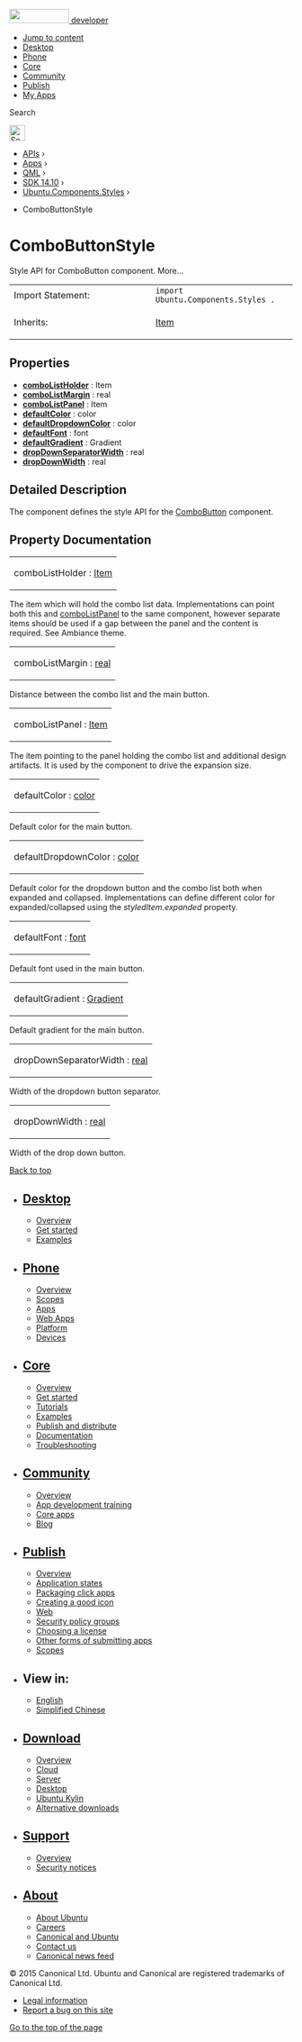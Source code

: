 <a href="https://developer.ubuntu.com/" class="logo-ubuntu"><img src="https://developer.ubuntu.com/assets/sites/ubuntu/latest/u/img/logos/logo-ubuntu-orange.svg" width="106" height="25" /> <span>developer</span></a>

-   [Jump to content](index.html#main-content)
-   [Desktop](https://developer.ubuntu.com/en/desktop/)
-   [Phone](https://developer.ubuntu.com/en/phone/)
-   [Core](https://developer.ubuntu.com/core)
-   [Community](https://developer.ubuntu.com/en/community/)
-   [Publish](https://developer.ubuntu.com/en/publish/)
-   [My Apps](https://myapps.developer.ubuntu.com/)

Search

<img src="https://developer.ubuntu.com/assets/sites/ubuntu/latest/u/img/search-white.svg" alt="Search" height="28" />

-   [APIs](../../../../index.html) ›
-   [Apps](../../../index.html) ›
-   [QML](../../index.html) ›
-   [SDK 14.10](../index.html) ›
-   [Ubuntu.Components.Styles](../Ubuntu.Components.Styles/index.html) ›

<!-- -->

-   ComboButtonStyle

ComboButtonStyle
================

<span class="subtitle"></span>
Style API for ComboButton component. More...

<table>
<colgroup>
<col width="50%" />
<col width="50%" />
</colgroup>
<tbody>
<tr class="odd">
<td>Import Statement:</td>
<td><code>import Ubuntu.Components.Styles .</code></td>
</tr>
<tr class="even">
<td>Inherits:</td>
<td><p><a href="../QtQuick.Item/index.html">Item</a></p></td>
</tr>
</tbody>
</table>

<span id="properties"></span>
Properties
----------

-   ****[comboListHolder](index.html#comboListHolder-prop)**** : Item
-   ****[comboListMargin](index.html#comboListMargin-prop)**** : real
-   ****[comboListPanel](index.html#comboListPanel-prop)**** : Item
-   ****[defaultColor](index.html#defaultColor-prop)**** : color
-   ****[defaultDropdownColor](index.html#defaultDropdownColor-prop)**** : color
-   ****[defaultFont](index.html#defaultFont-prop)**** : font
-   ****[defaultGradient](index.html#defaultGradient-prop)**** : Gradient
-   ****[dropDownSeparatorWidth](index.html#dropDownSeparatorWidth-prop)**** : real
-   ****[dropDownWidth](index.html#dropDownWidth-prop)**** : real

<span id="details"></span>
Detailed Description
--------------------

The component defines the style API for the [ComboButton](../Ubuntu.Components.ComboButton/index.html) component.

Property Documentation
----------------------

<table>
<colgroup>
<col width="100%" />
</colgroup>
<tbody>
<tr class="odd">
<td><p><span id="comboListHolder-prop"></span><span class="name">comboListHolder</span> : <span class="type"><a href="../QtQuick.Item/index.html">Item</a></span></p></td>
</tr>
</tbody>
</table>

The item which will hold the combo list data. Implementations can point both this and [comboListPanel](index.html#comboListPanel-prop) to the same component, however separate items should be used if a gap between the panel and the content is required. See Ambiance theme.

<table>
<colgroup>
<col width="100%" />
</colgroup>
<tbody>
<tr class="odd">
<td><p><span id="comboListMargin-prop"></span><span class="name">comboListMargin</span> : <span class="type"><a href="http://qt-project.org/doc/qt-5.3/qml-real.html">real</a></span></p></td>
</tr>
</tbody>
</table>

Distance between the combo list and the main button.

<table>
<colgroup>
<col width="100%" />
</colgroup>
<tbody>
<tr class="odd">
<td><p><span id="comboListPanel-prop"></span><span class="name">comboListPanel</span> : <span class="type"><a href="../QtQuick.Item/index.html">Item</a></span></p></td>
</tr>
</tbody>
</table>

The item pointing to the panel holding the combo list and additional design artifacts. It is used by the component to drive the expansion size.

<table>
<colgroup>
<col width="100%" />
</colgroup>
<tbody>
<tr class="odd">
<td><p><span id="defaultColor-prop"></span><span class="name">defaultColor</span> : <span class="type"><a href="http://qt-project.org/doc/qt-5.3/qml-color.html">color</a></span></p></td>
</tr>
</tbody>
</table>

Default color for the main button.

<table>
<colgroup>
<col width="100%" />
</colgroup>
<tbody>
<tr class="odd">
<td><p><span id="defaultDropdownColor-prop"></span><span class="name">defaultDropdownColor</span> : <span class="type"><a href="http://qt-project.org/doc/qt-5.3/qml-color.html">color</a></span></p></td>
</tr>
</tbody>
</table>

Default color for the dropdown button and the combo list both when expanded and collapsed. Implementations can define different color for expanded/collapsed using the *styledItem.expanded* property.

<table>
<colgroup>
<col width="100%" />
</colgroup>
<tbody>
<tr class="odd">
<td><p><span id="defaultFont-prop"></span><span class="name">defaultFont</span> : <span class="type"><a href="http://qt-project.org/doc/qt-5.3/qml-font.html">font</a></span></p></td>
</tr>
</tbody>
</table>

Default font used in the main button.

<table>
<colgroup>
<col width="100%" />
</colgroup>
<tbody>
<tr class="odd">
<td><p><span id="defaultGradient-prop"></span><span class="name">defaultGradient</span> : <span class="type"><a href="../QtQuick.Gradient/index.html">Gradient</a></span></p></td>
</tr>
</tbody>
</table>

Default gradient for the main button.

<table>
<colgroup>
<col width="100%" />
</colgroup>
<tbody>
<tr class="odd">
<td><p><span id="dropDownSeparatorWidth-prop"></span><span class="name">dropDownSeparatorWidth</span> : <span class="type"><a href="http://qt-project.org/doc/qt-5.3/qml-real.html">real</a></span></p></td>
</tr>
</tbody>
</table>

Width of the dropdown button separator.

<table>
<colgroup>
<col width="100%" />
</colgroup>
<tbody>
<tr class="odd">
<td><p><span id="dropDownWidth-prop"></span><span class="name">dropDownWidth</span> : <span class="type"><a href="http://qt-project.org/doc/qt-5.3/qml-real.html">real</a></span></p></td>
</tr>
</tbody>
</table>

Width of the drop down button.

[Back to top](index.html#)

-   [Desktop](https://developer.ubuntu.com/en/desktop/)
    ---------------------------------------------------

    -   [Overview](https://developer.ubuntu.com/en/desktop/)
    -   [Get started](http://snapcraft.io/?utm_source=developer.ubuntu.com&utm_medium=devportal&utm_term=snaps%20snapcraft%20desktop&utm_content=menu&utm_campaign=duc_snappers)
    -   [Examples](https://github.com/ubuntu/snappy-playpen)

-   [Phone](https://developer.ubuntu.com/en/phone/)
    -----------------------------------------------

    -   [Overview](https://developer.ubuntu.com/en/phone/)
    -   [Scopes](https://developer.ubuntu.com/en/phone/scopes/)
    -   [Apps](https://developer.ubuntu.com/en/phone/apps/)
    -   [Web Apps](https://developer.ubuntu.com/en/phone/web/)
    -   [Platform](https://developer.ubuntu.com/en/phone/platform/)
    -   [Devices](https://developer.ubuntu.com/en/phone/devices/)

-   [Core](https://developer.ubuntu.com/core)
    -----------------------------------------

    -   [Overview](https://developer.ubuntu.com/core)
    -   [Get started](https://developer.ubuntu.com/core/get-started)
    -   [Tutorials](https://developer.ubuntu.com/core/tutorials)
    -   [Examples](https://developer.ubuntu.com/core/examples)
    -   [Publish and distribute](https://developer.ubuntu.com/core/publish-and-distribute)
    -   [Documentation](https://developer.ubuntu.com/core/documentation)
    -   [Troubleshooting](https://developer.ubuntu.com/core/troubleshooting)

-   [Community](https://developer.ubuntu.com/en/community/)
    -------------------------------------------------------

    -   [Overview](https://developer.ubuntu.com/en/community/)
    -   [App development training](https://developer.ubuntu.com/en/community/training/)
    -   [Core apps](https://developer.ubuntu.com/en/community/core-apps/)
    -   [Blog](https://developer.ubuntu.com/en/community/blog/)

-   [Publish](https://developer.ubuntu.com/en/publish/)
    ---------------------------------------------------

    -   [Overview](https://developer.ubuntu.com/en/publish/)
    -   [Application states](https://developer.ubuntu.com/en/publish/application-states/)
    -   [Packaging click apps](https://developer.ubuntu.com/en/publish/packaging-click-apps/)
    -   [Creating a good icon](https://developer.ubuntu.com/en/publish/creating-a-good-icon/)
    -   [Web](https://developer.ubuntu.com/en/publish/web/)
    -   [Security policy groups](https://developer.ubuntu.com/en/publish/security-policy-groups/)
    -   [Choosing a license](https://developer.ubuntu.com/en/publish/choosing-a-license/)
    -   [Other forms of submitting apps](https://developer.ubuntu.com/en/publish/other-forms-of-submitting-apps/)
    -   [Scopes](https://developer.ubuntu.com/en/publish/scopes/)

-   View in:
    --------

    -   [English](index.html "Change to language: English")
    -   [Simplified Chinese](index.html "Change to language: Simplified Chinese")

-   [Download](http://ubuntu.com/download/)
    ---------------------------------------

    -   [Overview](http://ubuntu.com/download)
    -   [Cloud](http://ubuntu.com/download/cloud)
    -   [Server](http://ubuntu.com/download/server)
    -   [Desktop](http://ubuntu.com/download/desktop)
    -   [Ubuntu Kylin](http://ubuntu.com/download/ubuntu-kylin)
    -   [Alternative downloads](http://ubuntu.com/download/alternative-downloads)

-   [Support](http://ubuntu.com/support/)
    -------------------------------------

    -   [Overview](http://ubuntu.com/support)
    -   [Security notices](http://www.ubuntu.com/usn/)

-   [About](http://ubuntu.com/about/)
    ---------------------------------

    -   [About Ubuntu](http://ubuntu.com/about/about-ubuntu)
    -   [Careers](http://www.canonical.com/careers)
    -   [Canonical and Ubuntu](http://ubuntu.com/about/canonical-and-ubuntu)
    -   [Contact us](http://ubuntu.com/about/contact-us)
    -   [Canonical news feed](http://insights.ubuntu.com/feed/)

© 2015 Canonical Ltd. Ubuntu and Canonical are registered trademarks of Canonical Ltd.

-   [Legal information](http://www.ubuntu.com/legal)
-   [Report a bug on this site](https://bugs.launchpad.net/developer-ubuntu-com/)

<span class="accessibility-aid">[Go to the top of the page](index.html#)</span>
